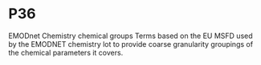 # P36
EMODnet Chemistry chemical groups
Terms based on the EU MSFD used by the EMODNET chemistry lot to provide coarse granularity groupings of the chemical parameters it covers.
